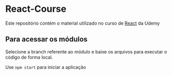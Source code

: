 # React-Course

Este repositório contém o material utilizado no curso de [React](https://www.udemy.com/course/react-the-complete-guide-incl-redux) da Udemy

## Para acessar os módulos

Selecione a branch referente ao módulo e baixe os arquivos para executar o código de forma local.

Use `npm start` para iniciar a aplicação
